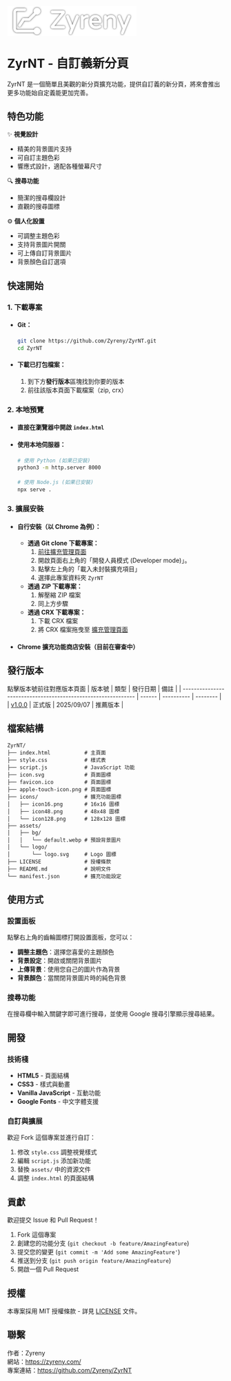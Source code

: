 <img src="assets/logo/logo.svg" alt="Zyreny Logo" width="300" />

# ZyrNT - 自訂義新分頁

ZyrNT 是一個簡單且美觀的新分頁擴充功能，提供自訂義的新分頁，將來會推出更多功能始自定義能更加完善。

## 特色功能

✨ **視覺設計**

-   精美的背景圖片支持
-   可自訂主題色彩
-   響應式設計，適配各種螢幕尺寸

🔍 **搜尋功能**

-   簡潔的搜尋欄設計
-   直觀的搜尋圖標

⚙️ **個人化設置**

-   可調整主題色彩
-   支持背景圖片開關
-   可上傳自訂背景圖片
-   背景顏色自訂選項

## 快速開始

### 1. **下載專案**

-   #### Git：
    ```bash
    git clone https://github.com/Zyreny/ZyrNT.git
    cd ZyrNT
    ```
-   #### 下載已打包檔案：
    1. 到下方**發行版本**區塊找到你要的版本
    2. 前往該版本頁面下載檔案（zip, crx）

### 2. **本地預覽**

-   #### 直接在瀏覽器中開啟 `index.html`
-   #### 使用本地伺服器：

    ```bash
    # 使用 Python (如果已安裝)
    python3 -m http.server 8000

    # 使用 Node.js (如果已安裝)
    npx serve .
    ```

### 3. **擴展安裝**

-   #### 自行安裝（以 Chrome 為例）：
    -   **透過 Git clone 下載專案：**
        1. [前往擴充管理頁面](chrome://extensions/)
        2. 開啟頁面右上角的「開發人員模式 (Developer mode)」。
        3. 點擊左上角的「載入未封裝擴充項目」
        4. 選擇此專案資料夾 `ZyrNT`
    -   **透過 ZIP 下載專案：**
        1. 解壓縮 ZIP 檔案
        2. 同上方步驟
    -   **透過 CRX 下載專案：**
        1. 下載 CRX 檔案
        2. 將 CRX 檔案拖曳至 [擴充管理頁面](chrome://extensions/)
-   #### Chrome 擴充功能商店安裝（目前在審查中）

## 發行版本

點擊版本號前往對應版本頁面
| 版本號                                                        | 類型   | 發行日期   | 備註     |
| ------------------------------------------------------------- | ------ | ---------- | -------- |
| [v1.0.0](https://github.com/Zyreny/ZyrNT/releases/tag/v1.0.0) | 正式版 | 2025/09/07 | 推薦版本 |

## 檔案結構

```
ZyrNT/
├── index.html           # 主頁面
├── style.css            # 樣式表
├── script.js            # JavaScript 功能
├── icon.svg             # 頁面圖標
├── favicon.ico          # 頁面圖標
├── apple-touch-icon.png # 頁面圖標
├── icons/               # 擴充功能圖標
│   ├── icon16.png       # 16x16 圖標
│   ├── icon48.png       # 48x48 圖標
│   └── icon128.png      # 128x128 圖標
├── assets/
│   ├── bg/
│   │   └── default.webp # 預設背景圖片
│   └── logo/
│       └── logo.svg     # Logo 圖標
├── LICENSE              # 授權條款
├── README.md            # 說明文件
└── manifest.json        # 擴充功能設定
```

## 使用方式

### 設置面板

點擊右上角的齒輪圖標打開設置面板，您可以：

-   **調整主題色**：選擇您喜愛的主題顏色
-   **背景設定**：開啟或關閉背景圖片
-   **上傳背景**：使用您自己的圖片作為背景
-   **背景顏色**：當關閉背景圖片時的純色背景

### 搜尋功能

在搜尋欄中輸入關鍵字即可進行搜尋，並使用 Google 搜尋引擎顯示搜尋結果。

## 開發

### 技術棧

-   **HTML5** - 頁面結構
-   **CSS3** - 樣式與動畫
-   **Vanilla JavaScript** - 互動功能
-   **Google Fonts** - 中文字體支援

### 自訂與擴展

歡迎 Fork 這個專案並進行自訂：

1. 修改 `style.css` 調整視覺樣式
2. 編輯 `script.js` 添加新功能
3. 替換 `assets/` 中的資源文件
4. 調整 `index.html` 的頁面結構

## 貢獻

歡迎提交 Issue 和 Pull Request！

1. Fork 這個專案
2. 創建您的功能分支 (`git checkout -b feature/AmazingFeature`)
3. 提交您的變更 (`git commit -m 'Add some AmazingFeature'`)
4. 推送到分支 (`git push origin feature/AmazingFeature`)
5. 開啟一個 Pull Request

## 授權

本專案採用 MIT 授權條款 - 詳見 [LICENSE](LICENSE) 文件。

## 聯繫

作者：Zyreny\
網站：<https://zyreny.com/>\
專案連結：<https://github.com/Zyreny/ZyrNT>
